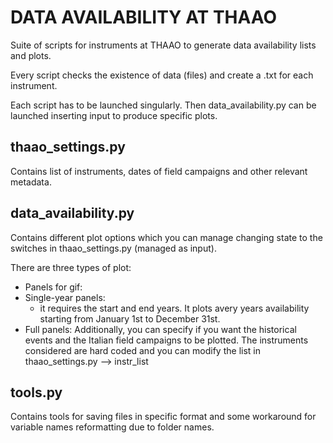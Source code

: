 # DATA AVAILABILITY AT THAAO

Suite of scripts for instruments at THAAO to generate data availability lists and plots.

Every script checks the existence of data (files) and create a .txt for each instrument.

Each script has to be launched singularly. Then data_availability.py can be launched inserting input to produce specific plots.

## thaao_settings.py

Contains list of instruments, dates of field campaigns and other relevant metadata. 

## data_availability.py

Contains different plot options which you can manage changing state to the switches in thaao_settings.py (managed as
input).

There are three types of plot:
- Panels for gif: 
- Single-year panels: 
  - it requires the start and end years. It plots avery years availability starting from January 1st to December 31st.
- Full panels: 
Additionally, you can specify if you want the historical events and the Italian field campaigns to be plotted.
The instruments considered are hard coded and you can modify the list in thaao_settings.py --> instr_list

## tools.py
Contains tools for saving files in specific format and some workaround for variable names reformatting due to folder names.